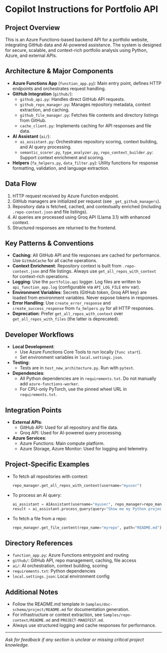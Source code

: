 # Copilot Instructions for Portfolio API

## Project Overview
This is an Azure Functions-based backend API for a portfolio website, integrating GitHub data and AI-powered assistance. The system is designed for secure, scalable, and context-rich portfolio analysis using Python, Azure, and external APIs.

## Architecture & Major Components
- **Azure Functions App** (`function_app.py`): Main entry point, defines HTTP endpoints and orchestrates request handling.
- **GitHub Integration** (`github/`):
  - `github_api.py`: Handles direct GitHub API requests.
  - `github_repo_manager.py`: Manages repository metadata, context extraction, and caching.
  - `github_file_manager.py`: Fetches file contents and directory listings from GitHub.
  - `cache_client.py`: Implements caching for API responses and file data.
- **AI Assistant** (`ai/`):
  - `ai_assistant.py`: Orchestrates repository scoring, context building, and AI query processing.
  - `semantic_scorer.py`, `type_analyzer.py`, `repo_context_builder.py`: Support context enrichment and scoring.
- **Helpers** (`fa_helpers.py`, `data_filter.py`): Utility functions for response formatting, validation, and language extraction.

## Data Flow
1. HTTP request received by Azure Function endpoint.
2. GitHub managers are initialized per request (see `_get_github_managers`).
3. Repository data is fetched, cached, and contextually enriched (including `.repo-context.json` and file listings).
4. AI queries are processed using Groq API (Llama 3.1) with enhanced context.
5. Structured responses are returned to the frontend.

## Key Patterns & Conventions
- **Caching**: All GitHub API and file responses are cached for performance. Use `GitHubCache` for all cache operations.
- **Context Enrichment**: Repository context is built from `.repo-context.json` and file listings. Always use `get_all_repos_with_context` for context-rich operations.
- **Logging**: Use the `portfolio.api` logger. Log files are written to `api_function_app.log` (configurable via `API_LOG_FILE` env var).
- **Environment Variables**: Secrets (GitHub token, Groq API key) are loaded from environment variables. Never expose tokens in responses.
- **Error Handling**: Use `create_error_response` and `create_success_response` from `fa_helpers.py` for all HTTP responses.
- **Deprecation**: Prefer `get_all_repos_with_context` over `get_all_repos_with_files` (the latter is deprecated).

## Developer Workflows
- **Local Development**:
  - Use Azure Functions Core Tools to run locally (`func start`).
  - Set environment variables in `local.settings.json`.
- **Testing**:
  - Tests are in `test_new_architecture.py`. Run with `pytest`.
- **Dependencies**:
  - All Python dependencies are in `requirements.txt`. Do not manually add `azure-functions-worker`.
  - For CPU-only PyTorch, use the pinned wheel URL in `requirements.txt`.

## Integration Points
- **External APIs**:
  - GitHub API: Used for all repository and file data.
  - Groq API: Used for AI-powered query processing.
- **Azure Services**:
  - Azure Functions: Main compute platform.
  - Azure Storage, Azure Monitor: Used for logging and telemetry.

## Project-Specific Examples
- To fetch all repositories with context:
  ```python
  repo_manager.get_all_repos_with_context(username="myuser")
  ```
- To process an AI query:
  ```python
  ai_assistant = AIAssistant(username="myuser", repo_manager=repo_manager)
  result = ai_assistant.process_query(query="Show me my Python projects")
  ```
- To fetch a file from a repo:
  ```python
  repo_manager.get_file_content(repo_name="myrepo", path="README.md")
  ```

## Directory References
- `function_app.py`: Azure Functions entrypoint and routing
- `github/`: GitHub API, repo management, caching, file access
- `ai/`: AI orchestration, context building, scoring
- `requirements.txt`: Python dependencies
- `local.settings.json`: Local environment config

## Additional Notes
- Follow the README.md template in `Samples/doc-schema/project/README.md` for documentation generation.
- For infrastructure or context extraction, see `Samples/repo-context/README.md` and `PROJECT-MANIFEST.md`.
- Always use structured logging and cache responses for performance.

---

*Ask for feedback if any section is unclear or missing critical project knowledge.*
